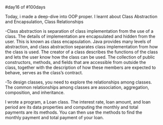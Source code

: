 #day16 of #100days

Today, i made a deep-dive into OOP proper. I learnt about Class Abstraction and Encapsulation, Class Relationships

-Class abstraction is separation of class implementation from the use of a class. The details of implementation are encapsulated and hidden from the user. This is known as class encapsulation. Java provides many levels of abstraction, and class abstraction separates class implementation from how the class is used. The creator of a class describes the functions of the class and lets the user know how the class can be used. The collection of public constructors, methods, and fields that are accessible from outside the class, together with the description of how these members are expected to behave, serves as the class’s contract. 

-To design classes, you need to explore the relationships among classes. The common relationships among classes are association, aggregation, composition, and inheritance. 

I wrote a program, a Loan class. The interest rate, loan amount, and loan period are its data properties and computing the monthly and total payments are its methods. You can then use the methods to find the monthly payment and total payment of your loan.
